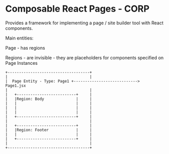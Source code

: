 # Composable React Pages - CORP

Provides a framework for implementing a page / site builder tool with React components.

Main entities:

Page - has regions

Regions - are invisible - they are placeholders for components specified on Page Instances


```
+------------------------------------+
|                                    |
|  Page Entity - Type: Page1 +---------------------------->   Page1.jsx
|                                    |
|   +--------------------------+     |
|   |Region: Body              |     |
|   |                          |     |
|   |                          |     |
|   |                          |     |
|   +--------------------------+     |
|                                    |
|   +--------------------------+     |
|   |Region: Footer            |     |
|   |                          |     |
|   +--------------------------+     |
|                                    |
+------------------------------------+

```
